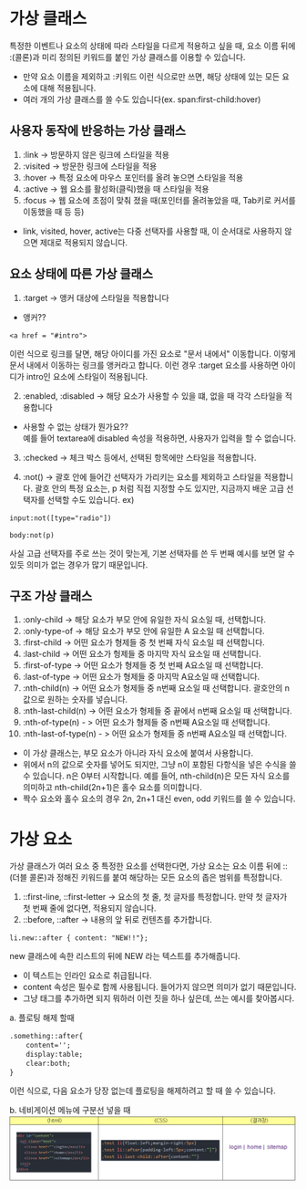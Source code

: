 # 가상 클래스

특정한 이벤트나 요소의 상태에 따라 스타일을 다르게 적용하고 싶을 때, 요소 이름 뒤에 :(콜론)과 미리 정의된 키워드를 붙인 가상 클래스를 이용할 수 있습니다.  
* 만약 요소 이름을 제외하고 :키워드 이런 식으로만 쓰면, 해당 상태에 있는 모든 요소에 대해 적용됩니다.
* 여러 개의 가상 클래스를 쓸 수도 있습니다(ex. span:first-child:hover)

## 사용자 동작에 반응하는 가상 클래스
1. :link -> 방문하지 않은 링크에 스타일을 적용
2. :visited -> 방문한 링크에 스타일을 적용
3. :hover -> 특정 요소에 마우스 포인터를 올려 놓으면 스타일을 적용
4. :active -> 웹 요소를 활성화(클릭)했을 때 스타일을 적용
5. :focus -> 웹 요소에 초점이 맞춰 졌을 때(포인터를 올려놓았을 때, Tab키로 커서를 이동했을 때 등 등)

* link, visited, hover, active는 다중 선택자를 사용할 때, 이 순서대로 사용하지 않으면 제대로 적용되지 않습니다.

## 요소 상태에 따른 가상 클래스
1. :target -> 앵커 대상에 스타일을 적용합니다
* 앵커??  
```
<a href = "#intro">
```
이런 식으로 링크를 달면, 해당 아이디를 가진 요소로 "문서 내에서" 이동합니다. 이렇게 문서 내에서 이동하는 링크를 앵커라고 합니다. 이런 경우 :target 요소를 사용하면 아이디가 intro인 요소에 스타일이 적용됩니다.    

2. :enabled, :disabled -> 해당 요소가 사용할 수 있을 떄, 없을 때 각각 스타일을 적용합니다
* 사용할 수 없는 상태가 뭔가요??  
예를 들어 textarea에 disabled 속성을 적용하면, 사용자가 입력을 할 수 없습니다.  

3. :checked -> 체크 박스 등에서, 선택된 항목에만 스타일을 적용합니다.  

4. :not() -> 괄호 안에 들어간 선택자가 가리키는 요소를 제외하고 스타일을 적용합니다. 괄호 안의 특정 요소는, p 처럼 직접 지정할 수도 있지만, 지금까지 배운 고급 선택자를 선택할 수도 있습니다.
ex)  
```
input:not([type="radio"])
```
```
body:not(p)
```
사실 고급 선택자를 주로 쓰는 것이 맞는게, 기본 선택자를 쓴 두 번째 예시를 보면 알 수 있듯 의미가 없는 경우가 많기 때문입니다.

## 구조 가상 클래스
1. :only-child -> 해당 요소가 부모 안에 유일한 자식 요소일 때, 선택합니다.  
2. :only-type-of -> 해당 요소가 부모 안에 유일한 A 요소일 때 선택합니다.
3. :first-child -> 어떤 요소가 형제들 중 첫 번째 자식 요소일 때 선택합니다.
4. :last-child -> 어떤 요소가 헝제들 중 마지막 자식 요소일 때 선택합니다.
5. :first-of-type -> 어떤 요소가 형제들 중 첫 번째 A요소일 때 선택합니다.
6. :last-of-type -> 어떤 요소가 형제들 중 마지막 A요소일 때 선택합니다.
7. :nth-child(n) -> 어떤 요소가 형제들 중 n번째 요소일 때 선택합니다. 괄호안의 n값으로 원하는 숫자를 넣습니다.
8. :nth-last-child(n) -> 어떤 요소가 형제들 중 끝에서 n번째 요소일 때 선택합니다.
9. :nth-of-type(n) - > 어떤 요소가 형제들 중 n번째 A요소일 때 선택합니다.
10. :nth-last-of-type(n) - > 어떤 요소가 형제들 중 n번째 A요소일 때 선택합니다.
* 이 가상 클래스는, 부모 요소가 아니라 자식 요소에 붙여서 사용합니다.
* 위에서 n의 값으로 숫자를 넣어도 되지만, 그냥 n이 포함된 다항식을 넣은 수식을 쓸 수 있습니다. n은 0부터 시작합니다. 예를 들어, nth-child(n)은 모든 자식 요소를 의미하고 nth-child(2n+1)은 홀수 요소를 의미합니다.
* 짝수 요소와 홀수 요소의 경우 2n, 2n+1 대신 even, odd 키워드를 쓸 수 있습니다.  
  
  
# 가상 요소
가상 클래스가 여러 요소 중 특정한 요소를 선택한다면, 가상 요소는 요소 이름 뒤에 ::(더블 콜론)과 정해진 키워드를 붙여 해당하는 모든 요소의 좁은 범위를 특정합니다.  
1. ::first-line, ::first-letter -> 요소의 첫 줄, 첫 글자를 특정합니다. 만약 첫 글자가 첫 번째 줄에 없다면, 적용되지 않습니다.  
2. ::before, ::after -> 내용의 앞 뒤로 컨텐츠를 추가합니다. 
```
li.new::after { content: "NEW!!"};
```
new 클래스에 속한 리스트의 뒤에 NEW 라는 텍스트를 추가해줍니다.  
* 이 텍스트는 인라인 요소로 취급됩니다.  
* content 속성은 필수로 함께 사용됩니다. 들어가지 않으면 의미가 없기 때문입니다.
* 그냥 태그를 추가하면 되지 뭐하러 이런 짓을 하나 싶은데, 쓰는 예시를 찾아봅시다.  

a. 플로팅 해제 할때
```
.something::after{
	content='';
	display:table;
	clear:both;
}
```
이런 식으로, 다음 요소가 당장 없는데 플로팅을 해제하려고 할 때 쓸 수 있습니다.  

b. 네비게이션 메뉴에 구분선 넣을 때
![img60](./img/60.png) 